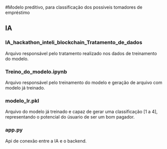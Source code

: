 #Modelo preditivo, para classificação dos possiveis tomadores de empréstimo

## IA

### IA_hackathon_inteli_blockchain_Tratamento_de_dados

Arquivo responsável pelo tratamento realizado nos dados de treinamento do modelo.

### Treino_do_modelo.ipynb

Arquivo responsável pelo treinamento do modelo e geração de arquivo com modelo já treinado.

### modelo_lr.pkl

Arquivo do modelo já treinado e capaz de gerar uma classificação [1 a 4], representando o potencial do úsuario de ser um bom pagador.

### app.py

Api de conexão entre a IA e o backend.
